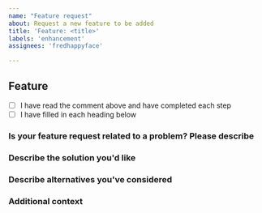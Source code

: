 ```yaml
---
name: "Feature request"
about: Request a new feature to be added
title: 'Feature: <title>'
labels: 'enhancement'
assignees: 'fredhappyface'

---
```


<!--
# Issue template

Thanks for opening an issue

## Step one - Check for duplicated issues

Have you searched for this issue or similar issue? Be sure to searched closed
issues too. If you find an issue and have anything to add, please do

## Step two - Create a suitable title

Aim to provide a descriptive title. eg. a title such as 'Bug: searching foo
causes crash' would be preferred to 'crash'

Start the title with the type of issue: Question|Bug|Feature

## Step three - Fill out the template below
Delete unused headers
-->


## Feature
- [ ] I have read the comment above and have completed each step
- [ ] I have filled in each heading below

### Is your feature request related to a problem? Please describe
<!--
A clear and concise description of what the problem is. Ex. I'm always
frustrated when [...]
-->

### Describe the solution you'd like
<!-- A clear and concise description of what you want to happen. -->

### Describe alternatives you've considered
<!--
A clear and concise description of any alternative solutions or features
you've considered.
-->

### Additional context
<!-- Add any other context or screenshots about the feature request here. -->
